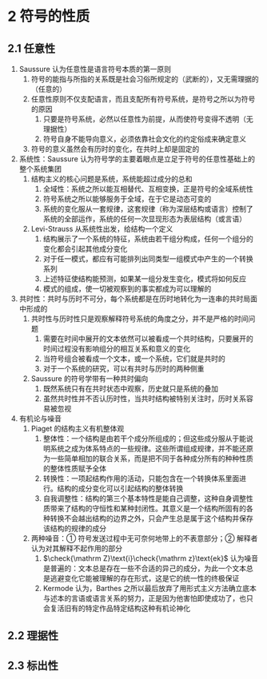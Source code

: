 # 2 符号的性质

## 2.1 任意性
1. $\text{Saussure}$ 认为任意性是语言符号本质的第一原则
    1. 符号的能指与所指的关系既是社会习俗所规定的（武断的），又无需理据的（任意的）
    2. 任意性原则不仅支配语言，而且支配所有符号系统，是符号之所以为符号的原因
        1. 只要是符号系统，必然以任意性为前提，从而使符号变得不透明（无理据性）
        2. 符号自身不能导向意义，必须依靠社会文化的约定俗成来确定意义
    3. 符号的意义虽然会有历时的变化，在共时上却是固定的
2. 系统性：$\text{Saussure}$ 认为符号学的主要着眼点是立足于符号的任意性基础上的整个系统集团
    1. 结构主义的核心问题是系统，系统能超过成分的总和
        1. 全域性：系统之所以能互相替代、互相变换，正是符号的全域系统性
        2. 符号系统之所以能够服务于全域，在于它是动态可变的
        3. 系统的变化服从一套规律，这套规律（称为深层结构或语言）控制了系统的全部运作，系统的任何一次显现形态为表层结构（或言语）
    2. $\text{Levi-Strauss}$ 从系统性出发，给结构一个定义
        1. 结构展示了一个系统的特征，系统由若干组分构成，任何一个组分的变化都会引起其他成分变化
        2. 对于任一模式，都应有可能排列出同类型一组模式中产生的一个转换系列
        3. 上述特征使结构能预测，如果某一组分发生变化，模式将如何反应
        4. 模式的组成，使一切被观察到的事实都成为可以理解的
3. 共时性：共时与历时不可分，每个系统都是在历时地转化为一连串的共时局面中形成的
    1. 共时性与历时性只是观察解释符号系统的角度之分，并不是严格的时间问题
        1. 需要在时间中展开的文本依然可以被看成一个共时结构，只要展开的时间过程没有影响组分的相互关系和意义的变化
        2. 当符号组合被看成一个文本，或一个系统，它们就是共时的
        3. 对于一个系统的研究，可以有共时与历时的两种侧重
    2. $\text{Saussure}$ 的符号学带有一种共时偏向
        1. 既然系统只有在共时状态中观察，历史就只是系统的叠加
        2. 虽然共时性并不否认历时性，当共时结构被特别关注时，历时关系容易被忽视
4. 有机论与噪音
    1. $\text{Piaget}$ 的结构主义有机整体观
        1. 整体性：一个结构是由若干个成分所组成的；但这些成分服从于能说明系统之成为体系特点的一些规律。这些所谓组成规律，并不能还原为一些简单相加的联合关系，而是把不同于各种成分所有的种种性质的整体性质赋予全体
        2. 转换性：一项起结构作用的活动，只能包含在一个转换体系里面进行。结构的成分变化可以引起结构的整体转换
        3. 自我调整性：结构的第三个基本特性是能自己调整，这种自身调整性质带来了结构的守恒性和某种封闭性。其意义是一个结构所固有的各种转换不会越出结构的边界之外，只会产生总是属于这个结构并保存该结构的规律的成分
    2. 两种噪音：① 符号发送过程中无可奈何地带上的不表意部分；② 解释者认为对其解释不起作用的部分
        1. $\check{\mathrm Z}\text{i}\check{\mathrm z}\text{ek}$ 认为噪音是普遍的：文本总是存在一些不合适的异己的成分，为此一个文本总是逃避变化它能被理解的存在形式，这是它的统一性的终极保证
        2. $\text{Kermode}$ 认为，$\text{Barthes}$ 之所以最后放弃了用形式主义方法确立底本与述本的言语或语言关系的努力，正是因为他害怕即使成功了，也只会复活旧有的特定作品特定结构这种有机论神化

## 2.2 理据性

## 2.3 标出性
